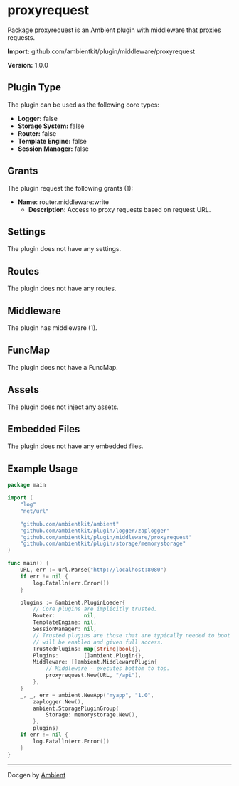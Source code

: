 # proxyrequest

Package proxyrequest is an Ambient plugin with middleware that proxies requests.

**Import:** github.com/ambientkit/plugin/middleware/proxyrequest

**Version:** 1.0.0

## Plugin Type

The plugin can be used as the following core types:

- **Logger:** false
- **Storage System:** false
- **Router:** false
- **Template Engine:** false
- **Session Manager:** false

## Grants

The plugin request the following grants (1):

- **Name**: router.middleware:write
  - **Description**: Access to proxy requests based on request URL.

## Settings

The plugin does not have any settings.

## Routes

The plugin does not have any routes.

## Middleware

The plugin has middleware (1).

## FuncMap

The plugin does not have a FuncMap.

## Assets

The plugin does not inject any assets.

## Embedded Files

The plugin does not have any embedded files.

## Example Usage

```go
package main

import (
	"log"
	"net/url"

	"github.com/ambientkit/ambient"
	"github.com/ambientkit/plugin/logger/zaplogger"
	"github.com/ambientkit/plugin/middleware/proxyrequest"
	"github.com/ambientkit/plugin/storage/memorystorage"
)

func main() {
	URL, err := url.Parse("http://localhost:8080")
	if err != nil {
		log.Fatalln(err.Error())
	}

	plugins := &ambient.PluginLoader{
		// Core plugins are implicitly trusted.
		Router:         nil,
		TemplateEngine: nil,
		SessionManager: nil,
		// Trusted plugins are those that are typically needed to boot so they
		// will be enabled and given full access.
		TrustedPlugins: map[string]bool{},
		Plugins:        []ambient.Plugin{},
		Middleware: []ambient.MiddlewarePlugin{
			// Middleware - executes bottom to top.
			proxyrequest.New(URL, "/api"),
		},
	}
	_, _, err = ambient.NewApp("myapp", "1.0",
		zaplogger.New(),
		ambient.StoragePluginGroup{
			Storage: memorystorage.New(),
		},
		plugins)
	if err != nil {
		log.Fatalln(err.Error())
	}
}
```

---

Docgen by [Ambient](https://ambientkit.github.io/)